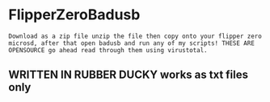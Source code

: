 # FlipperZeroBadusb
```
Download as a zip file unzip the file then copy onto your flipper zero microsd, after that open badusb and run any of my scripts! THESE ARE OPENSOURCE go ahead read through them using virustotal.
```
## WRITTEN IN RUBBER DUCKY works as txt files only
